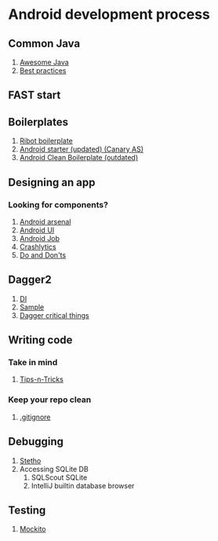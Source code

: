 # Android development process


## Common Java
1. [Awesome Java](https://github.com/akullpp/awesome-java)
2. [Best practices](https://github.com/futurice/android-best-practices#gradle-configuration)


## FAST start
## Boilerplates
1. [Ribot boilerplate](https://github.com/ribot/android-boilerplate)
2. [Android starter (updated) (Canary AS)](https://github.com/androidstarters/android-starter)
3. [Android Clean Boilerplate (outdated)](https://github.com/dmilicic/Android-Clean-Boilerplate)

## Designing an app
### Looking for components?
1. [Android arsenal](https://android-arsenal.com/)
2. [Android UI](https://github.com/wasabeef/awesome-android-ui)
3. [Android Job](https://github.com/evernote/android-job)
4. [Crashlytics](http://try.crashlytics.com/)
5. [Do and Don'ts](https://code.tutsplus.com/articles/android-dev-6-dos-and-donts-of-designing-a-great-user-experience--cms-28124)

## Dagger2
1. [DI](https://github.com/codepath/android_guides/wiki/Dependency-Injection-with-Dagger-2)
2. [Sample](https://github.com/BoldijarPaul/dagger-android-sample)
3. [Dagger critical things](https://blog.mindorks.com/android-dagger2-critical-things-to-know-before-you-implement-275663aecc3e)

## Writing code
### Take in mind
1. [Tips-n-Tricks](https://github.com/nisrulz/android-tips-tricks)
### Keep your repo clean
1. [.gitignore](https://github.com/github/gitignore)

## Debugging
1. [Stetho](http://facebook.github.io/stetho)
2. Accessing SQLite DB
   1. SQLScout SQLite 
   2. IntelliJ builtin database browser 

## Testing
1. [Mockito](http://site.mockito.org/)
